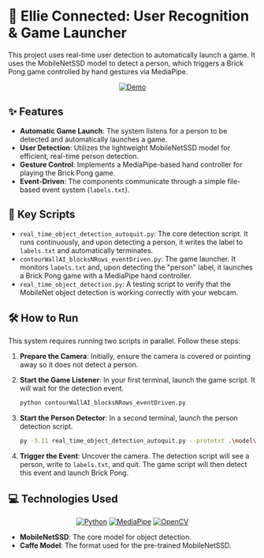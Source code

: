 # 🚀 Ellie Connected: User Recognition & Game Launcher

This project uses real-time user detection to automatically launch a game. It uses the MobileNetSSD model to detect a person, which triggers a Brick Pong game controlled by hand gestures via MediaPipe.

<p align="center">
  <a href="https://drive.google.com/file/d/1wkesS2F_0U0m1K3RxaZood4mVLbymh6d/view?usp=sharing"><img src="https://img.shields.io/badge/Watch-Demo-4285F4?style=for-the-badge&logo=google-drive&logoColor=white" alt="Demo"/></a>
</p>

## ✨ Features

- **Automatic Game Launch**: The system listens for a person to be detected and automatically launches a game.
- **User Detection**: Utilizes the lightweight MobileNetSSD model for efficient, real-time person detection.
- **Gesture Control**: Implements a MediaPipe-based hand controller for playing the Brick Pong game.
- **Event-Driven**: The components communicate through a simple file-based event system (`labels.txt`).

## 📂 Key Scripts

-   `real_time_object_detection_autoquit.py`: The core detection script. It runs continuously, and upon detecting a person, it writes the label to `labels.txt` and automatically terminates.
-   `contourWallAI_blocksNRows_eventDriven.py`: The game launcher. It monitors `labels.txt` and, upon detecting the "person" label, it launches a Brick Pong game with a MediaPipe hand controller.
-   `real_time_object_detection.py`: A testing script to verify that the MobileNet object detection is working correctly with your webcam.

## 🛠️ How to Run

This system requires running two scripts in parallel. Follow these steps:

1.  **Prepare the Camera**: Initially, ensure the camera is covered or pointing away so it does not detect a person.

2.  **Start the Game Listener**: In your first terminal, launch the game script. It will wait for the detection event.
    ```bash
    python contourWallAI_blocksNRows_eventDriven.py
    ```

3.  **Start the Person Detector**: In a second terminal, launch the person detection script.
    ```bash
    py -3.11 real_time_object_detection_autoquit.py --prototxt .\model\MobileNetSSD_deploy.prototxt.txt --model .\model\MobileNetSSD_deploy.caffemodel
    ```

4.  **Trigger the Event**: Uncover the camera. The detection script will see a person, write to `labels.txt`, and quit. The game script will then detect this event and launch Brick Pong.

## 💻 Technologies Used

<p align="center">
  <a href="https://www.python.org/" target="_blank"><img src="https://img.shields.io/badge/Python-3776AB?style=for-the-badge&logo=python&logoColor=white" alt="Python"/></a>
  <a href="https://developers.google.com/mediapipe" target="_blank"><img src="https://img.shields.io/badge/MediaPipe-4285F4?style=for-the-badge&logo=google&logoColor=white" alt="MediaPipe"/></a>
  <a href="https://opencv.org/" target="_blank"><img src="https://img.shields.io/badge/OpenCV-5C3EE8?style=for-the-badge&logo=opencv&logoColor=white" alt="OpenCV"/></a>
</p>

-   **MobileNetSSD**: The core model for object detection.
-   **Caffe Model**: The format used for the pre-trained MobileNetSSD.

